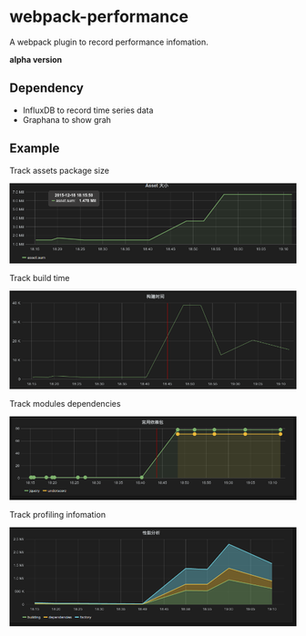 # webpack-performance
A webpack plugin to record performance infomation.

**alpha version**

## Dependency

* InfluxDB to record time series data
* Graphana to show grah

## Example

Track assets package size

![](./doc/assets.png)

Track build time

![](./doc/build_time.png)

Track modules dependencies

![](./doc/modules.png)

Track profiling infomation

![](./doc/profile.png)

